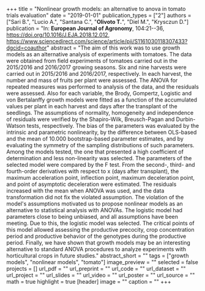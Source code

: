 +++
title = "Nonlinear growth models: an alternative to anova in tomato trials evaluation"
date = "2019-01-01"
publication_types = ["2"]
authors = ["Sari B.", "Lucio A.", "Santana C.", "**Olivoto T.**", "Diel M.", "Krysczun D."]
publication = "In: **European Journal of Agronomy**, 104:21--36, https://doi.org/10.1016/J.EJA.2018.12.012, https://www.sciencedirect.com/science/article/pii/S1161030118307433?dgcid=coauthor"
abstract = "The aim of this work was to use growth models as an alternative analysis of experiments with tomatoes. The data were obtained from field experiments of tomatoes carried out in the 2015/2016 and 2016/2017 growing seasons. Six and nine harvests were carried out in 2015/2016 and 2016/2017, respectively. In each harvest, the number and mass of fruits per plant were assessed. The ANOVA for repeated measures was performed to analysis of the data, and the residuals were assessed. Also for each variable, the Brody, Gompertz, Logistic and von Bertalanffy growth models were fitted as a function of the accumulated values per plant in each harvest and days after the transplant of the seedlings. The assumptions of normality, homogeneity and independence of residuals were verified by the Shapiro-Wilk, Breusch-Pagan and Durbin-Watson tests, respectively. The bias of the parameters was evaluated by the intrinsic and parametric nonlinearity, by the difference between OLS-based and the mean of 10.000 bootstrap-based parameter estimates, and by evaluating the symmetry of the sampling distributions of such parameters. Among the models tested, the one that presented a high coefficient of determination and less non-linearity was selected. The parameters of the selected model were compared by the F test. From the second-, third- and fourth-order derivatives with respect to x (days after transplant), the maximum acceleration point, inflection point, maximum deceleration point, and point of asymptotic deceleration were estimated. The residuals increased with the mean when ANOVA was used, and the data transformation did not fix the violated assumption. The violation of the model's assumptions motivated us to propose nonlinear models as an alternative to statistical analysis with ANOVAs. The logistic model had parameters close to being unbiased, and all assumptions have been meeting. Due to this, the logistic model was selected. The critical points of this model allowed assessing the productive precocity, crop concentration period and productive behavior of the genotypes during the productive period. Finally, we have shown that growth models may be an interesting alternative to standard ANOVA procedures to analyze experiments with horticultural crops in future studies."
abstract_short = ""
tags = ["growth models", "nonlinear models", "tomato"]
image_preview = ""
selected = false
projects = []
url_pdf = ""
url_preprint = ""
url_code = ""
url_dataset = ""
url_project = ""
url_slides = ""
url_video = ""
url_poster = ""
url_source = ""
math = true
highlight = true
[header]
image = ""
caption = ""
+++
